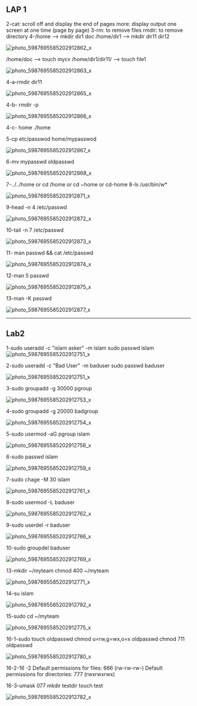 LAP 1
-----------------------------------------------------------
2-cat: scroll off and display the end of pages
more: display output one screen at one time (page by page) 
3-rm: to remove files
rmdir: to remove directory 
4-/home --> mkdir dir1 doc
/home/dir1 --> mkdir dir11 dir12

![photo_5987695585202912862_x](https://github.com/fatmaelhot/ITI_RedHat/assets/128849238/a9e3c039-04bd-48e0-8bea-292b651e86f4)

/home/doc --> touch mycv
/home/dir1/dir11/ --> touch file1

![photo_5987695585202912863_x](https://github.com/fatmaelhot/ITI_RedHat/assets/128849238/53d2ab06-ea20-4b42-bb2d-9a6b94feba84)


4-a-rmdir dir11


![photo_5987695585202912865_x](https://github.com/fatmaelhot/ITI_RedHat/assets/128849238/fff4e6a4-0869-40d4-9b98-8312af216aeb)

4-b- rmdir -p

![photo_5987695585202912866_x](https://github.com/fatmaelhot/ITI_RedHat/assets/128849238/5bcad883-c96c-42c2-ba8f-036252161ddf)

4-c- home
./home

5-cp etc/passwod  home/mypasswod

![photo_5987695585202912867_x](https://github.com/fatmaelhot/ITI_RedHat/assets/128849238/7235853e-4042-41ae-a5c4-c0f646b62b8d)

6-mv mypasswd oldpasswd

![photo_5987695585202912868_x](https://github.com/fatmaelhot/ITI_RedHat/assets/128849238/613c7162-3750-4bc2-b508-026e14b5d0a2)

7-../../home or cd /home   or cd ~home or cd-home 
8-ls /usr/bin/w*

![photo_5987695585202912871_x](https://github.com/fatmaelhot/ITI_RedHat/assets/128849238/2e36b98a-08bd-4090-bb31-8c21d119a715)

9-head -n 4 /etc/passwd

![photo_5987695585202912872_x](https://github.com/fatmaelhot/ITI_RedHat/assets/128849238/f0888c07-4a44-4725-a1c5-79f27644b490)

10-tail -n 7 /etc/passwd

![photo_5987695585202912873_x](https://github.com/fatmaelhot/ITI_RedHat/assets/128849238/dcae9714-a25c-44b4-beef-f61d786b3cf5)

11- man passwd && cat /etc/passwd

![photo_5987695585202912874_x](https://github.com/fatmaelhot/ITI_RedHat/assets/128849238/e80bed60-6c34-4708-87cc-3ed17768c63f)

12-man 5 passwd

![photo_5987695585202912875_x](https://github.com/fatmaelhot/ITI_RedHat/assets/128849238/e6036247-92a0-4f16-b49e-5a9462b03614)

13-man -K passwd


![photo_5987695585202912877_x](https://github.com/fatmaelhot/ITI_RedHat/assets/128849238/940396e5-75f3-43b2-8d58-1b907956aa0a)


--------------------------------------------------
Lab2
-------------

1-sudo useradd -c "islam asker" -m islam
sudo passwd islam
![photo_5987695585202912751_x](https://github.com/fatmaelhot/ITI_RedHat/assets/128849238/38af4ac1-ba78-4467-94aa-42bc806f0079)


2-sudo useradd -c "Bad User" -m baduser
sudo passwd baduser

![photo_5987695585202912751_x](https://github.com/fatmaelhot/ITI_RedHat/assets/128849238/ca414f9b-5a19-42ca-ba4a-9e5dfbe6a5c4)


3-sudo groupadd -g 30000 pgroup

![photo_5987695585202912753_x](https://github.com/fatmaelhot/ITI_RedHat/assets/128849238/f3c64952-16d7-4f6b-ba2b-1895c24354ce)

4-sudo groupadd -g 20000 badgroup

![photo_5987695585202912754_x](https://github.com/fatmaelhot/ITI_RedHat/assets/128849238/60d86067-8458-4a39-8b26-a538d0a1c691)


5-sudo usermod -aG pgroup islam

![photo_5987695585202912758_x](https://github.com/fatmaelhot/ITI_RedHat/assets/128849238/0dfd6b33-235f-45ec-b26a-8295274fdbbe)

6-sudo passwd islam

![photo_5987695585202912759_x](https://github.com/fatmaelhot/ITI_RedHat/assets/128849238/e9503064-90c1-436a-a5ca-5b5592bd0672)


7-sudo chage -M 30 islam

![photo_5987695585202912761_x](https://github.com/fatmaelhot/ITI_RedHat/assets/128849238/0207c153-e8b4-4da3-8751-027ded9594ba)

8-sudo usermod -L baduser

![photo_5987695585202912762_x](https://github.com/fatmaelhot/ITI_RedHat/assets/128849238/daea4947-1149-4a15-adf4-177a8cd35d8f)

9-sudo userdel -r baduser

![photo_5987695585202912766_x](https://github.com/fatmaelhot/ITI_RedHat/assets/128849238/72a7bd16-726a-4263-b7cb-9f975651519f)


10-sudo groupdel baduser


![photo_5987695585202912769_x](https://github.com/fatmaelhot/ITI_RedHat/assets/128849238/342fd8ed-dadd-47c7-bcff-2de1a1e66634)


13-mkdir ~/myteam
chmod 400 ~/myteam

![photo_5987695585202912771_x](https://github.com/fatmaelhot/ITI_RedHat/assets/128849238/cbaf5350-aeb6-4cc1-90af-54de90a1156f)

14-su islam

![photo_5987695585202912792_x](https://github.com/fatmaelhot/ITI_RedHat/assets/128849238/efbf2a4e-2277-4d6a-8504-41903f19c834)


15-sudo cd ~/myteam

![photo_5987695585202912775_x](https://github.com/fatmaelhot/ITI_RedHat/assets/128849238/53d3ffd9-4d14-4a70-9eea-d5d9d16ee9d1)


16-1-sudo touch oldpasswd
chmod u=rw,g=wx,o=x oldpasswd
chmod 711 oldpasswd

![photo_5987695585202912780_x](https://github.com/fatmaelhot/ITI_RedHat/assets/128849238/314d296b-1f8c-4e15-81ac-b334820413fb)


16-2-16 -2
Default permissions for files: 666 (rw-rw-rw-)
Default permissions for directories: 777 (rwxrwxrwx)

16-3-umask 077
mkdir testdir
touch test

![photo_5987695585202912782_x](https://github.com/fatmaelhot/ITI_RedHat/assets/128849238/63fd8480-f323-44ab-b781-2fe0f1107d63)



